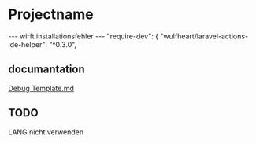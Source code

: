 # Projectname

--- wirft installationsfehler ---
  "require-dev": {
        "wulfheart/laravel-actions-ide-helper": "^0.3.0",

## documantation

[Debug Template.md](doc/debug/Readme.md)

## TODO

LANG nicht verwenden
